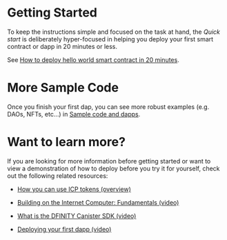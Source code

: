 # Getting Started

To keep the instructions simple and focused on the task at hand, the
*Quick start* is deliberately hyper-focused in helping you deploy your
first smart contract or dapp in 20 minutes or less.

See [How to deploy hello world smart contract in 20
minutes](how-to-deploy-hello-world-smart-contract).

# More Sample Code

Once you finish your first dap, you can see more robust examples (e.g.
DAOs, NFTs, etc…) in [Sample code and dapps](../examples/index).

# Want to learn more?

If you are looking for more information before getting started or want
to view a demonstration of how to deploy before you try it for yourself,
check out the following related resources:

-   [How you can use ICP tokens
    (overview)](../developers-guide/concepts/tokens-cycles#using-tokens)

-   [Building on the Internet Computer: Fundamentals
    (video)](https://www.youtube.com/watch?v=jduSMHxdYD8)

-   [What is the DFINITY Canister SDK
    (video)](https://www.youtube.com/watch?v=60uHQfoA8Dk)

-   [Deploying your first dapp
    (video)](https://www.youtube.com/watch?v=yqIoiyuGYNA)
